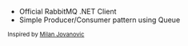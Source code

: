 <ul>
  <li>Official RabbitMQ .NET Client</li>
  <li>Simple Producer/Consumer pattern using Queue</li>
</ul>
<small>Inspired by <a href="https://www.youtube.com/watch?v=sN5YpfOpCHA">Milan Jovanovic</a></small>
